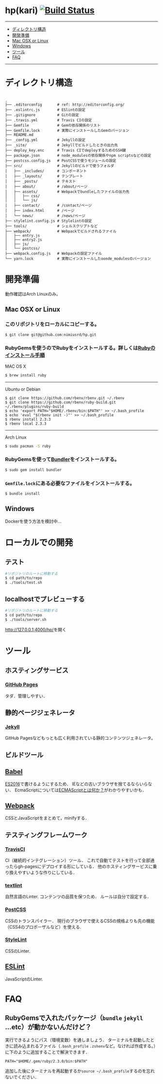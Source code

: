 # hp(kari) [![Build Status](https://travis-ci.org/nimiusrd/hp.svg?branch=master)](https://travis-ci.org/nimiusrd/hp)

----
- [ディレクトリ構造](https://github.com/nimiusrd/hp#ディレクトリ構造)
- [開発準備](https://github.com/nimiusrd/hp#開発準備)
 - [Mac OSX or Linux](https://github.com/nimiusrd/hp#mac-osx-or-linux)
 - [Windows](https://github.com/nimiusrd/hp#windows)
- [ツール](https://github.com/nimiusrd/hp#ツール予定)
- [FAQ](https://github.com/nimiusrd/hp#ツール予定)

----

# ディレクトリ構造

```

.
├── .editorconfig       # ref: http://editorconfig.org/
├── .eslintrc.js        # ESlintの設定
├── .gitignore          # Gitの設定
├── .travis.yml         # Travis CIの設定
├── Gemfile             # Gemの依存関係のリスト
├── Gemfile.lock        # 実際にインストールしたGemのバージョン
├── README.md
├── _config.yml         # Jekyllの設定
├── _site/              # Jekyllでビルドしたときの出力先
├── deploy_key.enc      # Travis CIでdeployするためのSSH鍵
├── package.json        # node_modulesの依存関係やnpm scriptsなどの設定
├── postcss.config.js   # PostCSSで使うモジュールの設定
├── src/                # Jekyllのビルドで使うフォルダ
│   ├── _includes/      # コンポーネント
│   ├── _layouts/       # テンプレート
│   ├── _posts/         # テキスト
│   ├── about/          # /about/ページ
│   ├── assets/         # Webpackでbundleしたファイルの出力先
│   │   ├── css/
│   │   └── js/
│   ├── contact/        # /contact/ページ
│   ├── index.html      # /ページ
│   └── news/           # /news/ページ
├── stylelint.config.js # Stylelintの設定
├── tools/              # シェルスクリプトなど
├── webpack/            # Webpackでビルドされるファイル
│   ├── entry.js
│   ├── entry2.js
│   ├── js/
│   └── postcss/
├── webpack.config.js   # Webpackの設定ファイル
└── yarn.lock           # 実際にインストールしたoonde_modulesのバージョン
```

# 開発準備

動作確認はArch Linuxのみ。

## Mac OSX or Linux

### このリポジトリをローカルにコピーする。

```bash
$ git clone git@github.com:nimiusrd/hp.git
```

### RubyGemsを使うのでRubyをインストールする。詳しくは[Rubyのインストール手順](https://www.ruby-lang.org/ja/documentation/installation/)

MAC OS X

```bash
$ brew install ruby
```

---------

Ubuntu or Debian

```
$ git clone https://github.com/rbenv/rbenv.git ~/.rbenv
$ git clone https://github.com/rbenv/ruby-build.git ~/.rbenv/plugins/ruby-build
$ echo 'export PATH="$HOME/.rbenv/bin:$PATH"' >> ~/.bash_profile
$ echo 'eval "$(rbenv init -)"' >> ~/.bash_profile
$ rbenv install 2.3.3
$ rbenv local 2.3.3
```

--------

Arch Linux

```bash
$ sudo pacman -S ruby
```

### RubyGemsを使って[Bundler](http://bundler.io/)をインストールする。

```bash
$ sudo gem install bundler
```

### `Gemfile.lock`にある必要なファイルをインストールする。

```bash
$ bundle install
```

## Windows

Dockerを使う方法を検討中…

# ローカルでの開発

## テスト

```bash
#リポジトリのルートに移動する
$ cd path/to/repo
$ ./tools/test.sh
```

## localhostでプレビューする

```bash
#リポジトリのルートに移動する
$ cd path/to/repo
$ ./tools/server.sh
```
<http://127.0.0.1:4000/hp/>を開く

# ツール

## ホスティングサービス

### [GitHub Pages](https://pages.github.com/)

タダ．管理しやすい．

## 静的ページジェネレータ

### [Jekyll](https://jekyllrb.com/)

GitHub Pagesなどもっとも広く利用されている静的コンテンツジェネレータ。

## ビルドツール

## [Babel](https://babeljs.io/)

[ES2016](http://www.ecma-international.org/ecma-262/7.0/)で書けるようにするため．
IEなどの古いブラウザを捨てるならいらない．
EcmaScriptについては[ECMAScriptとは何か？](https://azu.github.io/slide-what-is-ecmascript/)がわかりやすいかも．

## [Webpack](https://webpack.github.io/)

CSSとJavaScriptをまとめて，minifyする．

## テスティングフレームワーク

### [TravisCI](https://travis-ci.org/)

CI（継続的インテグレーション）ツール．
これで自動てテストを行って全部通ったらgh-pagesにデプロイする形にしている．
他のホスティングサービスに乗り換えやすいような作りにしている．

### [textlint](https://textlint.github.io/)

自然言語のLinter.
コンテンツの品質を保つため．
ルールは自分で設定する．

### [PostCSS](http://postcss.org/)

CSSのトランスパイラー．
現行のブラウザで使えるCSSの規格よりも先の機能（CSS4のプロポーザルなど）を使える.

### [StyleLint](http://stylelint.io/)

CSSのLinter.

## [ESLint](http://eslint.org/)

JavaScriptのLinter.

# FAQ
## RubyGemsで入れたパッケージ（`bundle` `jekyll` ...etc）が動かないんだけど？
実行できるようにパス（環境変数）を通しましょう．
ターミナルを起動したときに読み込まれるファイル（`.bash_profile` `.zshenv`など。なければ作成する。）に下のように追加することで解決できます．

```bash:.bash_profile
PATH="$HOME/.gem/ruby/2.3.0/bin:$PATH"
```

追加した後にターミナルを再起動するか`source ~/.bash_profile`するのを忘れないでください．
